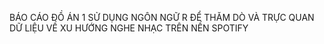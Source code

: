 BÁO CÁO ĐỒ ÁN 1 SỬ DỤNG NGÔN NGỮ R ĐỂ THĂM DÒ VÀ TRỰC QUAN DỮ LIỆU VỀ XU HƯỚNG NGHE NHẠC TRÊN NỀN SPOTIFY
